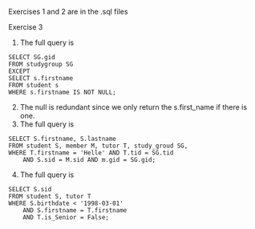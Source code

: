

Exercises 1 and 2 are in the .sql files


Exercise 3
1. The full query is 
```postgresql
SELECT SG.gid
FROM studygroup SG
EXCEPT
SELECT s.firstname
FROM student s
WHERE s.firstname IS NOT NULL;
```
2. The null is redundant since we only return the s.first_name if there is one.
3. The full query is 
```postgresql
SELECT S.firstname, S.lastname
FROM student S, member M, tutor T, study_groud SG,
WHERE T.firstname = 'Helle' AND T.tid = SG.tid
	AND S.sid = M.sid AND m.gid = SG.gid;

```
4. The full query is
```postgresql
SELECT S.sid
FROM student S, tutor T
WHERE S.birthdate < '1998-03-01'
	AND S.firstname = T.firstname
	AND T.is_Senior = False;

```
